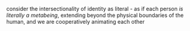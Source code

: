 consider the intersectionality of identity as literal - as if each person *is literally a metabeing*, extending beyond the physical boundaries of the human, and we are cooperatively animating each other
